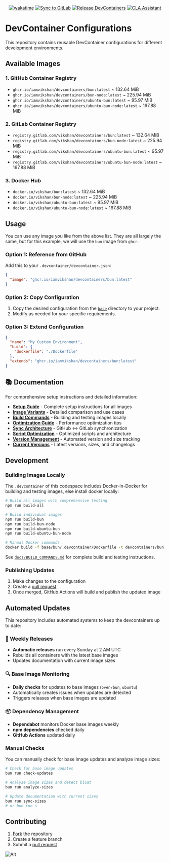 <div align="center">

[![wakatime](https://wakatime.com/badge/github/iamvikshan/devcontainers.svg)](https://wakatime.com/badge/github/iamvikshan/devcontainers)
[![Sync to GitLab](https://github.com/iamvikshan/devcontainers/actions/workflows/sync.yml/badge.svg)](https://github.com/iamvikshan/devcontainers/actions/workflows/sync.yml)
[![Release DevContainers](https://github.com/iamvikshan/devcontainers/actions/workflows/releases.yml/badge.svg)](https://github.com/iamvikshan/devcontainers/actions/workflows/releases.yml)
[![CLA Assistant](https://github.com/iamvikshan/devcontainers/actions/workflows/cla.yml/badge.svg)](https://github.com/iamvikshan/devcontainers/actions/workflows/cla.yml)

</div>

# DevContainer Configurations

This repository contains reusable DevContainer configurations for different development
environments.

## Available Images

### 1. GitHub Container Registry

- `ghcr.io/iamvikshan/devcontainers/bun:latest` ~ 132.64 MiB
- `ghcr.io/iamvikshan/devcontainers/bun-node:latest` ~ 225.94 MiB
- `ghcr.io/iamvikshan/devcontainers/ubuntu-bun:latest` ~ 95.97 MiB
- `ghcr.io/iamvikshan/devcontainers/ubuntu-bun-node:latest` ~ 167.88 MiB

### 2. GitLab Container Registry

- `registry.gitlab.com/vikshan/devcontainers/bun:latest` ~ 132.64 MiB
- `registry.gitlab.com/vikshan/devcontainers/bun-node:latest` ~ 225.94 MiB
- `registry.gitlab.com/vikshan/devcontainers/ubuntu-bun:latest` ~ 95.97 MiB
- `registry.gitlab.com/vikshan/devcontainers/ubuntu-bun-node:latest` ~ 167.88 MiB

### 3. Docker Hub

- `docker.io/vikshan/bun:latest` ~ 132.64 MiB
- `docker.io/vikshan/bun-node:latest` ~ 225.94 MiB
- `docker.io/vikshan/ubuntu-bun:latest` ~ 95.97 MiB
- `docker.io/vikshan/ubuntu-bun-node:latest` ~ 167.88 MiB

## Usage

You can use any image you like from the above list. They are all largely the same, but for this
example, we will use the `bun` image from `ghcr`.

### Option 1: Reference from GitHub

Add this to your `.devcontainer/devcontainer.json`:

```json
{
  "image": "ghcr.io/iamvikshan/devcontainers/bun:latest"
}
```

### Option 2: Copy Configuration

1. Copy the desired configuration from the [`base`](./base/) directory to your project.
2. Modify as needed for your specific requirements.

### Option 3: Extend Configuration

```json
{
  "name": "My Custom Environment",
  "build": {
    "dockerfile": "./Dockerfile"
  },
  "extends": "ghcr.io/iamvikshan/devcontainers/bun:latest"
}
```

## 📚 Documentation

For comprehensive setup instructions and detailed information:

- **[Setup Guide](docs/SETUP.md)** - Complete setup instructions for all images
- **[Image Variants](docs/IMAGE_VARIANTS.md)** - Detailed comparison and use cases
- **[Build Commands](docs/BUILD_COMMANDS.md)** - Building and testing images locally
- **[Optimization Guide](docs/OPTIMIZATION_GUIDE.md)** - Performance optimization tips
- **[Sync Architecture](docs/SYNC_ARCHITECTURE.md)** - GitHub ↔ GitLab synchronization
- **[Script Optimization](docs/SCRIPT_OPTIMIZATION.md)** - Optimized scripts and architecture
- **[Version Management](docs/VERSION_MANAGEMENT.md)** - Automated version and size tracking
- **[Current Versions](VERSIONS.md)** - Latest versions, sizes, and changelogs

## Development

### Building Images Locally

The `.devcontainer` of this codespace includes Docker-in-Docker for building and testing images,
else install docker locally:

```bash
# Build all images with comprehensive testing
npm run build-all

# Build individual images
npm run build-bun
npm run build-bun-node
npm run build-ubuntu-bun
npm run build-ubuntu-bun-node

# Manual Docker commands
docker build -f base/bun/.devcontainer/Dockerfile -t devcontainers/bun:test base/bun/.devcontainer
```

See [`docs/BUILD_COMMANDS.md`](docs/BUILD_COMMANDS.md) for complete build and testing instructions.

### Publishing Updates

1. Make changes to the configuration
2. Create a [pull request](https://gitlab.com/vikshan/devcontainers/-/merge_requests/new)
3. Once merged, GitHub Actions will build and publish the updated image

## Automated Updates

This repository includes automated systems to keep the devcontainers up to date:

### 🔄 Weekly Releases

- **Automatic releases** run every Sunday at 2 AM UTC
- Rebuilds all containers with the latest base images
- Updates documentation with current image sizes

### 🔍 Base Image Monitoring

- **Daily checks** for updates to base images (`oven/bun`, `ubuntu`)
- Automatically creates issues when updates are detected
- Triggers releases when base images are updated

### 📦 Dependency Management

- **Dependabot** monitors Docker base images weekly
- **npm dependencies** checked daily
- **GitHub Actions** updated daily

### Manual Checks

You can manually check for base image updates and analyze image sizes:

```bash
# Check for base image updates
bun run check-updates

# Analyze image sizes and detect bloat
bun run analyze-sizes

# Update documentation with current sizes
bun run sync-sizes
# or bun run s
```

## Contributing

1. [Fork](https://gitlab.com/vikshan/devcontainers/-/forks/new) the repository
2. Create a feature branch
3. Submit a [pull request](https://gitlab.com/vikshan/devcontainers/-/merge_requests/new)

![Alt](https://repobeats.axiom.co/api/embed/4c4567be5d5226fd9349cc999f54ee8500605621.svg 'Repobeats analytics image')
